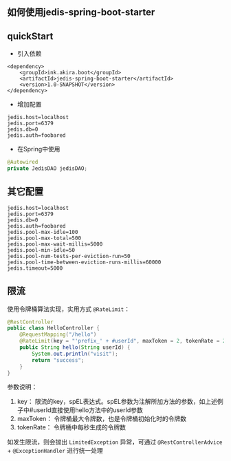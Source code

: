 ## 如何使用jedis-spring-boot-starter

## quickStart
- 引入依赖
```
<dependency>
    <groupId>ink.akira.boot</groupId>
    <artifactId>jedis-spring-boot-starter</artifactId>
    <version>1.0-SNAPSHOT</version>
</dependency>
```
- 增加配置
```
jedis.host=localhost
jedis.port=6379
jedis.db=0
jedis.auth=foobared
```
- 在Spring中使用
```java
@Autowired
private JedisDAO jedisDAO;
```

## 其它配置
```
jedis.host=localhost
jedis.port=6379
jedis.db=0
jedis.auth=foobared
jedis.pool-max-idle=100
jedis.pool-max-total=500
jedis.pool-max-wait-millis=5000
jedis.pool-min-idle=50
jedis.pool-num-tests-per-eviction-run=50
jedis.pool-time-between-eviction-runs-millis=60000
jedis.timeout=5000
```

## 限流
使用令牌桶算法实现，实用方式 `@RateLimit`：
```java
@RestController
public class HelloController {
    @RequestMapping("/hello")
    @RateLimit(key = "'prefix_' + #userId", maxToken = 2, tokenRate = 2)
    public String hello(String userId) {
        System.out.println("visit");
        return "success";
    }
}
```
参数说明：
1. key： 限流的key，spEL表达式。spEL参数为注解所加方法的参数，如上述例子中#userId直接使用hello方法中的userId参数
2. maxToken： 令牌桶最大令牌数，也是令牌桶初始化时的令牌数
3. tokenRate： 令牌桶中每秒生成的令牌数

如发生限流，则会抛出 `LimitedException` 异常，可通过 `@RestControllerAdvice` + `@ExceptionHandler` 进行统一处理